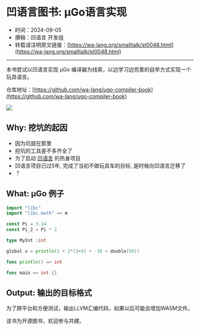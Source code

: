 # 凹语言图书: µGo语言实现

- 时间：2024-09-05
- 撰稿：凹语言 开发组
- 转载请注明原文链接：[https://wa-lang.org/smalltalk/st0048.html](https://wa-lang.org/smalltalk/st0048.html)

---

本书尝试以凹语言实现 µGo 编译器为线索，以边学习边完善的自举方式实现一个玩具语言。

仓库地址：[https://github.com/wa-lang/ugo-compiler-book](https://github.com/wa-lang/ugo-compiler-book)

![](/st0048-01.jpg)

## Why: 挖坑的起因

- 因为坑就在那里
- 挖坑的工具差不多齐全了
- 为了启动 [凹语言](https://github.com/wa-lang/wa) 的热身项目
- 凹语言项目已过5年, 完成了当初不做玩具车的目标, 是时候向凹语言迁移了
- ？

## What: µGo 例子

```go
import "libc"
import "libc.math" => m

const Pi = 3.14
const Pi_2 = Pi * 2

type MyInt :int

global x = println(1 + 2*(3+4) + -10 + double(50))

func println() => int

func main => int {}
```

## Output: 输出的目标格式

为了跨平台和方便测试，输出LLVM汇编代码，如果以后可能会增加WASM文件。

该书为开源图书，欢迎参与共建。
